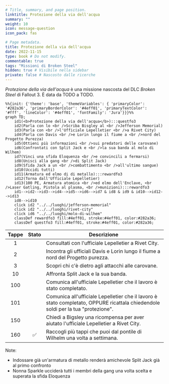 ```yaml
---
# Title, summary, and page position.
linktitle: Protezione della via dell'acqua
summary: ""
weight: 10
icon: message-question
icon_pack: fas

# Page metadata.
title: Protezione della via dell'acqua
date: 2022-11-15
type: book # Do not modify.
commentable: true
tags: "Missioni di Broken Steel"
hidden: true # Visibile nella sidebar
private: false # Nascosto dalle ricerche
---
```



*Protezione della via dell'acqua* è una missione nascosta del DLC *Broken Steel* di Fallout 3. È data da TODO a TODO.


```mermaid
%%{init: {'theme': 'base', 'themeVariables': { 'primaryColor': '#282a36', 'primaryBorderColor': '#4eff01', 'primaryTextColor': '#fff', 'lineColor': '#4eff01', 'fontFamily': 'Jura'}}}%%
graph TD;
    id1(<b>Protezione della via dell'acqua</b>):::questfo3
    id2(Parla con lo <br />Scriba Bisgley al <br />Jefferson Memorial)
    id3(Parla con <br />l'Ufficiale Lepelletier <br />a Rivet City)
    id4(Parla con Davis <br />e Lorin lungo il fiume a <br />nord del Progetto Purezza)
    id5(Ottieni più informazioni <br />sui predatori delle carovane)
    id6(Confrontati con Split Jack e <br />la sua banda al molo di Wilhem)
    id7(Vinci una sfida Eloquenza <br />e convincili a fermarsi) 
    id8(Unisci alla gang <br />di Split Jack)
    id9(Sfida Jack a un <br />combattimento <br />all'ultimo sangue)
    id10(Uccidi tutti)
    id11(Armatura ed elmo di di metallo):::rewardfo3
    id12(Torna dall'Ufficiale Lepelletier)
    id13(100 PE, Armatura atomica <br />ed elmo dell'Enclave, <br />Laser Gatling, Pistola al plasma, <br />munizioni):::rewardfo3
    id1-->id2-->id3-->id4-->id5-->id6-->id7 & id8 & id9 & id10-->id12-->id13
    id8-->id10
    click id2 "../../luoghi/jefferson-memorial"
    click id2 "../../luoghi/rivet-city"
    click id6 "../../luoghi/molo-di-wilhem"
    classDef rewardfo3 fill:#4eff01, stroke:#4eff01, color:#282a36;
    classDef questfo3 fill:#4eff01, stroke:#4eff01, color:#282a36;
```

| Tappe |       Stato        | Descrizione                                                                                                                      |
|:-----:|:------------------:| -------------------------------------------------------------------------------------------------------------------------------- |
|   1   |                    | Consultati con l'ufficiale Lepelletier a Rivet City.                                                                             |
|   2   |                    | Incontra gli ufficiali Davis e Lorin lungo il fiume a nord del Progetto purezza.                                                 |
|   3   |                    | Scopri chi c'è dietro agli attacchi alle carovane.                                                                               |
|  10   |                    | Affronta Split Jack e la sua banda.                                                                                              |
|  100  |                    | Comunica all'ufficiale Lepelletier che il lavoro è stato completato.                                                             |
|  101  |                    | Comunica all'ufficiale Lepelletier che il lavoro è stato completato, OPPURE ricattala chiedendole soldi per la tua "protezione". |
|  150  |                    | Chiedi a Bigsley una ricompensa per aver aiutato l'ufficiale Lepelletier a Rivet City.                                           |
|  160  | :white_check_mark: | Raccogli più tappi che puoi dal pontile di Wilhelm una volta a settimana.                                                        |




Note:
- Indossare già un'armatura di metallo renderà amichevole Split Jack già al primo confronto
- Nonna Sparkle ucciderà tutti i membri della gang una volta scelta e superata la sfida Eloquenza

